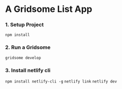 # A Gridsome List App

### 1. Setup Project

`npm install`

### 2. Run  a Gridsome 

`gridsome develop` 

### 3. Install netlify cli
`npm install netlify-cli -g`
`netlify link`
`netlify dev`
